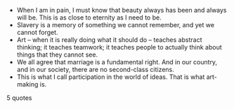  - When I am in pain, I must know that beauty always has been and always will be. This is as close to eternity as I need to be.
 - Slavery is a memory of something we cannot remember, and yet we cannot forget.
 - Art – when it is really doing what it should do – teaches abstract thinking; it teaches teamwork; it teaches people to actually think about things that they cannot see.
 - We all agree that marriage is a fundamental right. And in our country, and in our society, there are no second-class citizens.
 - This is what I call participation in the world of ideas. That is what art-making is.

5 quotes